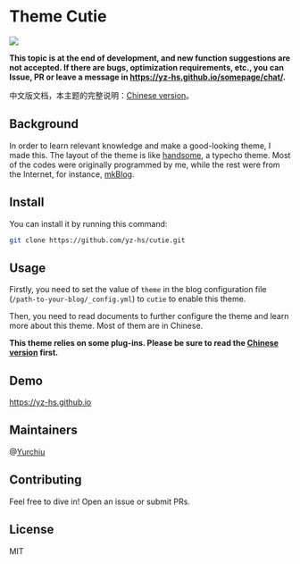 # Theme Cutie

![](https://cdn.jsdelivr.net/gh/yz-hs/PicGo/intro4.png)

**This topic is at the end of development, and new function suggestions are not accepted. If there are bugs, optimization requirements, etc., you can Issue, PR or leave a message in <https://yz-hs.github.io/somepage/chat/>.**

中文版文档，本主题的完整说明：[Chinese version](https://yz-hs.github.io/39e4c172e542/)。

## Background

In order to learn relevant knowledge and make a good-looking theme, I made this. The layout of the theme is like [handsome](https://www.ihewro.com/archives/489/), a typecho theme. Most of the codes were originally programmed by me, while the rest were from the Internet, for instance, [mkBlog](https://mkblog.cn/).

<!--more-->

## Install

You can install it by running this command:

```bash
git clone https://github.com/yz-hs/cutie.git
```

## Usage

Firstly, you need to set the value of `theme` in the blog configuration file (`/path-to-your-blog/_config.yml`) to `cutie` to enable this theme.

Then, you need to read documents to further configure the theme and learn more about this theme. Most of them are in Chinese.

**This theme relies on some plug-ins. Please be sure to read the [Chinese version](https://yz-hs.github.io/39e4c172e542/) first.**

## Demo

<https://yz-hs.github.io>

## Maintainers

@[Yurchiu](https://github.com/yz-hs)

## Contributing

Feel free to dive in! Open an issue or submit PRs.

## License

MIT